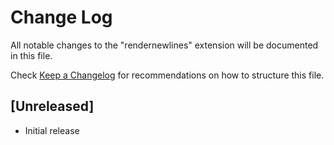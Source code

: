 # Change Log

All notable changes to the "rendernewlines" extension will be documented in this file.

Check [Keep a Changelog](http://keepachangelog.com/) for recommendations on how to structure this file.

## [Unreleased]

- Initial release